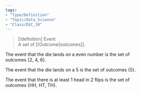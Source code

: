 ```yaml
---
tags:
- "Type/Definition"
- "Topic/Data_Science"
- "Class/DSC_10"
---
```

> [!definition] Event  
> A set of [[Outcome|outcomes]].  

The event that the die lands on a even number is the set of  
outcomes {2, 4, 6}.  

The event that the die lands on a 5 is the set of outcomes {5}.  

The event that there is at least 1 head in 2 flips is the set of  
outcomes {HH, HT, TH}.  
